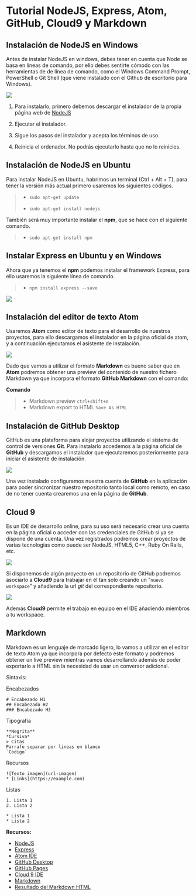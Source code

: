 Tutorial NodeJS, Express, Atom, GitHub, Cloud9 y Markdown
======================================================

## Instalación de NodeJS en Windows

Antes de instalar NodeJS en windows, debes tener en cuenta que Node se basa en líneas de comando, por ello debes sentirte cómodo con las herramientas de de línea de comando, como el Windows Command Prompt, PowerShell o Git Shell (que viene instalado con el Github de escritorio para Windows).

![](images/NodeJS_web.png)

1. Para instalarlo, primero debemos descargar el instalador de la propia página web de [NodeJS](https://nodejs.org/en/)

2. Ejecutar el instalador.

3. Sigue los pasos del instalador y acepta los términos de uso.

4. Reinicia el ordenador. No podrás ejecutarlo hasta que no lo reinicies.

## Instalación de NodeJS en Ubuntu

Para instalar NodeJS en Ubuntu, habrimos un terminal (Ctrl + Alt + T), para tener la versión más actual primero usaremos los siguientes códigos.

> * `sudo apt-get update`
>
> * `sudo apt-get install nodejs`

También será muy importante instalar el **npm**, que se hace con el siguiente comando.

> * `sudo apt-get install npm`

## Instalar Express en Ubuntu y en Windows

Ahora que ya tenemos el **npm** podemos instalar el framework Express, para ello usaremos la siguiente línea de comando.

> * `npm install express --save`

![](images/Install_Express.png)

## Instalación del editor de texto Atom

Usaremos **Atom** como editor de texto para el desarrollo de nuestros proyectos, para ello descargamos el instalador en la página oficial de atom, y a continuación ejecutamos el asistente de instalación.





![](images/atom1.png)

Dado que vamos a utilizar el formato **Markdown** es bueno saber que en **Atom** podremos obtener una preview del contenido de nuestro fichero Markdown ya que incorpora el formato **GitHub Markdown** con el comando:

**Comando**

> * Markdown preview `ctrl+shift+m`
> * Markdown export to HTML `Save As HTML`



## Instalación de GitHub Desktop

GitHub es una plataforma para alojar proyectos utilizando el sistema de control de versiones **Git**. Para instalarlo accedemos a la página oficial de **GitHub** y descargamos el instalador que ejecutaremos posteriormente para iniciar el asistente de instalación.

![](images/git.png)

Una vez instalado configuramos nuestra cuenta de **GitHub** en la aplicación para poder sincronizar nuestro repositorio tanto local como remoto, en caso de no tener cuenta crearemos una en la página de **GitHub**.

## Cloud 9

Es un IDE de desarrollo online, para su uso será necesario crear una cuenta en la página oficial o acceder con las credenciales de GitHub si ya se dispone de una cuenta. Una vez registrados podremos crear proyectos de varias tecnologías como puede ser NodeJS, HTML5, C++, Ruby On Rails, etc.

![](images/cloud.png)

Si disponemos de algún proyecto en un repositorio de GitHub podremos asociarlo a **Cloud9** para trabajar en él tan solo creando un “`nuevo workspace`” y añadiendo la url *git* del correspondiente repositorio.

![](images/cloud2.png)

Además **Cloud9** permite el trabajo en equipo en el IDE añadiendo miembros a tu workspace.

## Markdown

Markdown es un lenguaje de marcado ligero, lo vamos a utilizar en el editor de texto Atom ya que incorpora por defecto este formato y podremos obtener un live preview mientras vamos desarrollando además de poder exportarlo a HTML sin la necesidad de usar un conversor adicional.

Sintaxis:


Encabezados
```
# Encabezado H1
## Encabezado H2
### Encabezado H3
```
Tipografía
```
**Negrita**
*Cursiva*
> Citas
Parrafo separar por lineas en blanco
`Codigo`
```
Recursos
```
![Texto imagen](url-imagen)
* [Links](https://example.com)
```
Listas
```
1. Lista 1
2. Lista 2

* Lista 1
* Lista 2
```

**Recursos:**

* [NodeJS](https://nodejs.org)
* [Express](http://expressjs.com)
* [Atom IDE](https://atom.io)
* [GitHub Desktop](https://desktop.github.com)
* [GitHub Pages](https://pages.github.com/)
* [Cloud 9 IDE](https://c9.io)
* [Markdown](http://daringfireball.net/projects/markdown/)
* [Resultado del Markdown HTML](http://alu0100536652.github.io/Tutorial-STW/)
